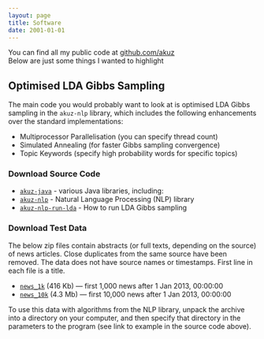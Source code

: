```yaml
---
layout: page
title: Software
date: 2001-01-01
---
```


<p class="message">
You can find all my public code at <a href="http://github.com/akuz">github.com/akuz</a><br />
Below are just some things I wanted to highlight
</p>


## Optimised LDA Gibbs Sampling

The main code you would probably want to look at is optimised LDA Gibbs sampling in the `akuz-nlp` library, which includes the following enhancements over the standard implementations:

* Multiprocessor Parallelisation (you can specify thread count)
* Simulated Annealing (for faster Gibbs sampling convergence)
* Topic Keywords (specify high probability words for specific topics)

### Download Source Code

* <a href="{{ site.github }}/akuz-java">`akuz-java`</a> - various Java libraries, including:
 * <a href="{{ site.github }}/akuz-java/akuz-nlp">`akuz-nlp`</a> - Natural Language Processing (NLP) library
 * <a href="{{ site.github }}/akuz-java/akuz-nlp-run-lda">`akuz-nlp-run-lda`</a> - How to run LDA Gibbs sampling

### Download Test Data

The below zip files contain abstracts (or full texts, depending on the source) of news articles. Close duplicates from the same source have been removed. The data does not have source names or timestamps. First line in each file is a title.

* <a href="{{ site.baseurl }}resources/data/news_1k.zip">`news_1k`</a> (416 Kb) — first 1,000 news after 1 Jan 2013, 00:00:00
* <a href="{{ site.baseurl }}resources/data/news_10k.zip">`news_10k`</a> (4.3 Mb) — first 10,000 news after 1 Jan 2013, 00:00:00

To use this data with algorithms from the NLP library, unpack the archive into a directory on your computer, and then specify that directory in the parameters to the program (see link to example in the source code above).

